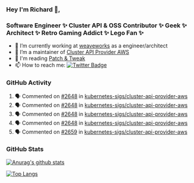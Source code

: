 ### Hey I'm Richard 👋, 

<h3 align="left">Software Engineer ✨ Cluster API & OSS Contributor ✨ Geek ✨ Architect ✨ Retro Gaming Addict ✨ Lego Fan ✨</h3>

- 🔭 I’m currently working at [weaveworks](https://github.com/weaveworks) as a engineer/architect
- 👯 I’m a maintainer of [Cluster API Provider AWS](https://github.com/kubernetes-sigs/cluster-api-provider-aws)
- 💬 I'm reading [Patch & Tweak](https://bjooks.com/products/patch-tweak-exploring-modular-synthesis)
- 📫 How to reach me: [![Twitter Badge](https://img.shields.io/badge/-@fruit_case-00acee?style=flat&logo=Twitter&logoColor=white)](https://twitter.com/intent/follow?screen_name=fruit_case "Follow on Twitter")

### GitHub Activity 

<!--START_SECTION:activity-->
1. 🗣 Commented on [#2648](https://github.com/kubernetes-sigs/cluster-api-provider-aws/issues/2648) in [kubernetes-sigs/cluster-api-provider-aws](https://github.com/kubernetes-sigs/cluster-api-provider-aws)
2. 🗣 Commented on [#2648](https://github.com/kubernetes-sigs/cluster-api-provider-aws/issues/2648) in [kubernetes-sigs/cluster-api-provider-aws](https://github.com/kubernetes-sigs/cluster-api-provider-aws)
3. 🗣 Commented on [#2648](https://github.com/kubernetes-sigs/cluster-api-provider-aws/issues/2648) in [kubernetes-sigs/cluster-api-provider-aws](https://github.com/kubernetes-sigs/cluster-api-provider-aws)
4. 🗣 Commented on [#2648](https://github.com/kubernetes-sigs/cluster-api-provider-aws/issues/2648) in [kubernetes-sigs/cluster-api-provider-aws](https://github.com/kubernetes-sigs/cluster-api-provider-aws)
5. 🗣 Commented on [#2659](https://github.com/kubernetes-sigs/cluster-api-provider-aws/issues/2659) in [kubernetes-sigs/cluster-api-provider-aws](https://github.com/kubernetes-sigs/cluster-api-provider-aws)
<!--END_SECTION:activity-->

### GitHub Stats

[![Anurag's github stats](https://github-readme-stats.vercel.app/api?username=richardcase&count_private=true&show_icons=true)](https://github.com/anuraghazra/github-readme-stats)

[![Top Langs](https://github-readme-stats.vercel.app/api/top-langs/?username=richardcase&hide=html&layout=compact)](https://github.com/anuraghazra/github-readme-stats)

